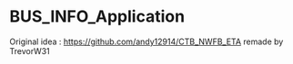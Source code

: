 # BUS_INFO_Application

Original idea : https://github.com/andy12914/CTB_NWFB_ETA
remade by TrevorW31
